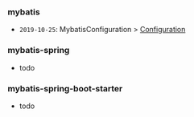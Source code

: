 ### mybatis
- `2019-10-25`: MybatisConfiguration > [Configuration](https://github.com/mybatis/mybatis-3/blob/master/src/main/java/org/apache/ibatis/session/Configuration.java)

### mybatis-spring
- todo

### mybatis-spring-boot-starter

- todo
